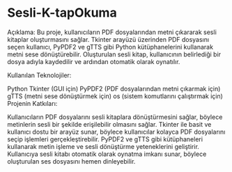 # Sesli-K-tapOkuma

Açıklama:
Bu proje, kullanıcıların PDF dosyalarından metni çıkararak sesli kitaplar oluşturmasını sağlar. Tkinter arayüzü üzerinden PDF dosyasını seçen kullanıcı, PyPDF2 ve gTTS gibi Python kütüphanelerini kullanarak metni sese dönüştürebilir. Oluşturulan sesli kitap, kullanıcının belirlediği bir dosya adıyla kaydedilir ve ardından otomatik olarak oynatılır.

Kullanılan Teknolojiler:

Python
Tkinter (GUI için)
PyPDF2 (PDF dosyalarından metni çıkarmak için)
gTTS (metni sese dönüştürmek için)
os (sistem komutlarını çalıştırmak için)
Projenin Katkıları:

Kullanıcıların PDF dosyalarını sesli kitaplara dönüştürmesini sağlar, böylece metinlerin sesli bir şekilde erişilebilir olmasını sağlar.
Tkinter ile basit ve kullanıcı dostu bir arayüz sunar, böylece kullanıcılar kolayca PDF dosyalarını seçip işlemleri gerçekleştirebilir.
PyPDF2 ve gTTS gibi kütüphaneleri kullanarak metin işleme ve sesli dönüştürme yeteneklerini geliştirir.
Kullanıcıya sesli kitabı otomatik olarak oynatma imkanı sunar, böylece oluşturulan ses dosyasını hemen dinleyebilir.
